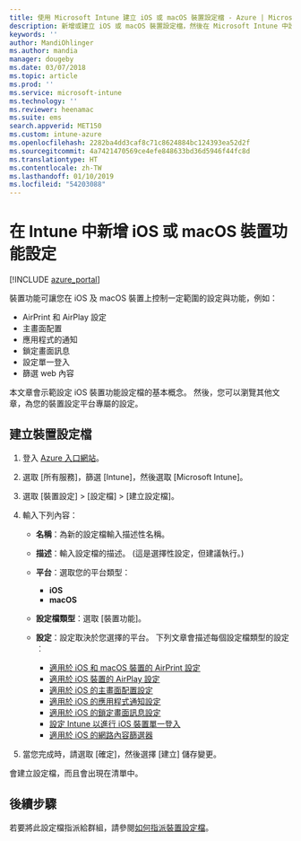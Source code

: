 ```yaml
---
title: 使用 Microsoft Intune 建立 iOS 或 macOS 裝置設定檔 - Azure | Micrososft Docs
description: 新增或建立 iOS 或 macOS 裝置設定檔，然後在 Microsoft Intune 中設定 AirPrint、AirPlay、主畫面配置、應用程式通知、共用裝置、單一登入以及網路內容篩選器的設定。
keywords: ''
author: MandiOhlinger
ms.author: mandia
manager: dougeby
ms.date: 03/07/2018
ms.topic: article
ms.prod: ''
ms.service: microsoft-intune
ms.technology: ''
ms.reviewer: heenamac
ms.suite: ems
search.appverid: MET150
ms.custom: intune-azure
ms.openlocfilehash: 2282ba4dd3caf8c71c8624884bc124393ea52d2f
ms.sourcegitcommit: 4a7421470569ce4efe848633bd36d5946f44fc8d
ms.translationtype: HT
ms.contentlocale: zh-TW
ms.lasthandoff: 01/10/2019
ms.locfileid: "54203088"
---
```

# <a name="add-ios-or-macos-device-feature-settings-in-intune"></a>在 Intune 中新增 iOS 或 macOS 裝置功能設定

[!INCLUDE [azure_portal](./includes/azure_portal.md)]

裝置功能可讓您在 iOS 及 macOS 裝置上控制一定範圍的設定與功能，例如：

- AirPrint 和 AirPlay 設定
- 主畫面配置
- 應用程式的通知
- 鎖定畫面訊息
- 設定單一登入
- 篩選 web 內容

本文章會示範設定 iOS 裝置功能設定檔的基本概念。 然後，您可以瀏覽其他文章，為您的裝置設定平台專屬的設定。

## <a name="create-a-device-profile"></a>建立裝置設定檔

1. 登入 [Azure 入口網站](https://portal.azure.com)。
2. 選取 [所有服務]，篩選 [Intune]，然後選取 [Microsoft Intune]。
3. 選取 [裝置設定] > [設定檔] > [建立設定檔]。
4. 輸入下列內容：

   - **名稱**：為新的設定檔輸入描述性名稱。
   - **描述**：輸入設定檔的描述。 (這是選擇性設定，但建議執行。)
   - **平台**：選取您的平台類型：
     - **iOS**
     - **macOS**
   - **設定檔類型**：選取 [裝置功能]。
   - **設定**：設定取決於您選擇的平台。 下列文章會描述每個設定檔類型的設定︰

     - [適用於 iOS 和 macOS 裝置的 AirPrint 設定](air-print-settings-ios-macos.md)
     - [適用於 iOS 裝置的 AirPlay 設定](airplay-settings-ios.md)
     - [適用於 iOS 的主畫面配置設定](home-screen-settings-ios.md)
     - [適用於 iOS 的應用程式通知設定](app-notification-settings-ios.md)
     - [適用於 iOS 的鎖定畫面訊息設定](shared-device-settings-ios.md)
     - [設定 Intune 以進行 iOS 裝置單一登入](sso-ios.md)
     - [適用於 iOS 的網路內容篩選器](web-content-filter-settings-ios.md)

5. 當您完成時，請選取 [確定]，然後選擇 [建立] 儲存變更。

會建立設定檔，而且會出現在清單中。

## <a name="next-step"></a>後續步驟

若要將此設定檔指派給群組，請參閱[如何指派裝置設定檔](device-profile-assign.md)。